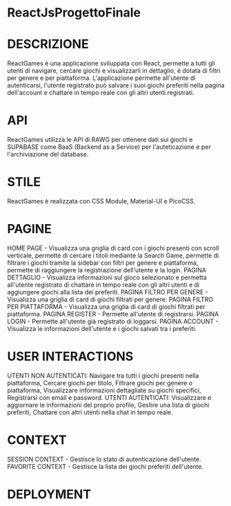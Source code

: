 # ReactJsProgettoFinale

# DESCRIZIONE
ReactGames è una applicazione sviluppata con React, permette a tutti gli utenti di navigare, cercare giochi e visualizzarli in dettaglio, è dotata di filtri per genere e per piattaforma.
L'applicazione permette all'utente di autenticarsi, l'utente registrato può salvare i suoi giochi preferiti nella pagina dell'account e chattare in tempo reale con gli altri utenti registrati.
# API
ReactGames utilizza le API di RAWG per ottenere dati sui giochi e SUPABASE come BaaS (Backend as a Service) per l'auteticazione e per l'archiviazione del database.
# STILE
ReactGames è realizzata con CSS Module, Material-UI e PicoCSS.
# PAGINE
HOME PAGE - Visualizza una griglia di card con i giochi presenti con scroll verticale, permette di cercare i titoli mediante la Search Game, permette di filtrare i giochi tramite la sidebar con filtri per genere e piattaforma,
            permette di raggiungere la registrazione dell'utente e la login.
PAGINA DETTAGLIO - Visualizza informazioni sul gioco selezionato e permetta all'utente registrato di chattare in tempo reale con gli altri utenti e di aggiungere giochi alla lista dei preferiti.
PAGINA FILTRO PER GENERE - Visualizza una griglia di card di giochi filtrati per genere.
PAGINA FILTRO PER PIATTAFORMA - Visualizza una griglia di card di giochi filtrati per piattaforma.
PAGINA REGISTER - Permette all'utente di registrarsi.
PAGINA LOGIN - Permette all'utente già registrato di loggarsi.
PAGINA ACCOUNT - Visualizza le informazioni dell'utente e i giochi salvati tra i preferiti.
# USER INTERACTIONS
UTENTI NON AUTENTICATI:
Navigare tra tutti i giochi presenti nella piattaforma,
Cercare giochi per titolo,
Filtrare giochi per genere o piattaforma,
Visualizzare informazioni dettagliate su giochi specifici,
Registrarsi con email e password.
UTENTI AUTENTICATI:
Visualizzare e aggiornare le informazioni del proprio profilo,
Gestire una lista di giochi preferiti,
Chattare con altri utenti nella chat in tempo reale.
# CONTEXT 
SESSION CONTEXT - Gestisce lo stato di autenticazione dell'utente.
FAVORITE CONTEXT - Gestisce la lista dei giochi preferiti dell'utente.
# DEPLOYMENT


